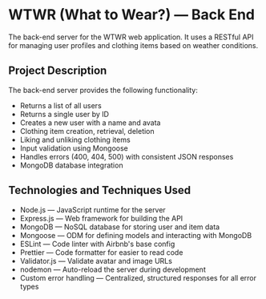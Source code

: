 # WTWR (What to Wear?) — Back End

The back-end server for the WTWR web application. It uses a RESTful API for managing user profiles and clothing items based on weather conditions.

## Project Description

The back-end server provides the following functionality:

- Returns a list of all users
- Returns a single user by ID
- Creates a new user with a name and avata
- Clothing item creation, retrieval, deletion
- Liking and unliking clothing items
- Input validation using Mongoose
- Handles errors (400, 404, 500) with consistent JSON responses
- MongoDB database integration

## Technologies and Techniques Used

- Node.js — JavaScript runtime for the server
- Express.js — Web framework for building the API
- MongoDB — NoSQL database for storing user and item data
- Mongoose — ODM for defining models and interacting with MongoDB
- ESLint — Code linter with Airbnb's base config
- Prettier — Code formatter for easier to read code
- Validator.js — Validate avatar and image URLs
- nodemon — Auto-reload the server during development
- Custom error handling — Centralized, structured responses for all error types
